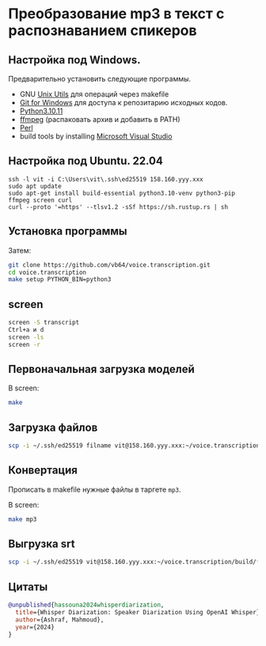 # Преобразование mp3 в текст с распознаванием спикеров

## Настройка под Windows.

Предварительно установить следующие программы.

- GNU [Unix Utils](http://unxutils.sourceforge.net/) для операций через makefile
- [Git for Windows](https://git-scm.com/download/win) для доступа к репозитарию исходных кодов.
- [Python3.10.11](https://www.python.org/downloads/release/python-31011/)
- [ffmpeg](https://ffmpeg.org/download.html) (распаковать архив и добавить в PATH)
- [Perl](https://strawberryperl.com/)
- build tools by installing [Microsoft Visual Studio](https://visualstudio.microsoft.com/downloads/)

## Настройка под Ubuntu. 22.04

```
ssh -l vit -i C:\Users\vit\.ssh\ed25519 158.160.yyy.xxx
sudo apt update
sudo apt-get install build-essential python3.10-venv python3-pip ffmpeg screen curl
curl --proto '=https' --tlsv1.2 -sSf https://sh.rustup.rs | sh
```

## Установка программы

Затем:

```bash
git clone https://github.com/vb64/voice.transcription.git
cd voice.transcription
make setup PYTHON_BIN=python3
```

## screen

```bash
screen -S transcript
Ctrl+a и d
screen -ls
screen -r
```

## Первоначальная загрузка моделей

В screen:

```bash
make
```

## Загрузка файлов

```bash
scp -i ~/.ssh/ed25519 filname vit@158.160.yyy.xxx:~/voice.transcription/build/
```

## Конвертация

Прописать в makefile нужные файлы в таргете `mp3`.

В screen:

```bash
make mp3
```

## Выгрузка srt

```bash
scp -i ~/.ssh/ed25519 vit@158.160.yyy.xxx:~/voice.transcription/build/*.srt ./
```

## Цитаты

```bibtex
@unpublished{hassouna2024whisperdiarization,
  title={Whisper Diarization: Speaker Diarization Using OpenAI Whisper},
  author={Ashraf, Mahmoud},
  year={2024}
}
```
